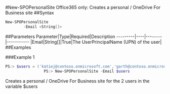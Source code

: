 #New-SPOPersonalSite
Office365 only: Creates a personal / OneDrive For Business site
##Syntax
```powershell
New-SPOPersonalSite
        -Email <String[]>
```


##Parameters
Parameter|Type|Required|Description
---------|----|--------|-----------
|Email|String[]|True|The UserPrincipalName (UPN) of the user|
##Examples

###Example 1
```powershell
PS:> $users = ('katiej@contoso.onmicrosoft.com','garth@contoso.onmicrosoft.com')
                 PS:> New-SPOPersonalSite -Email $users
```
Creates a personal / OneDrive For Business site for the 2 users in the variable $users

